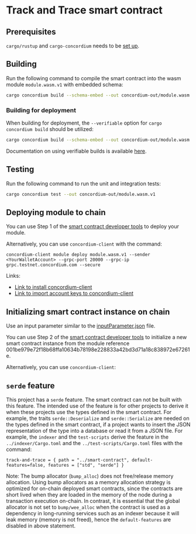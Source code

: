 # Track and Trace smart contract

## Prerequisites

`cargo/rustup` and `cargo-concordium` needs to be [set up](https://developer.concordium.software/en/mainnet/smart-contracts/guides/quick-start.html).

## Building

Run the following command to compile the smart contract into the wasm module `module.wasm.v1` with embedded schema:

```bash
cargo concordium build --schema-embed --out concordium-out/module.wasm.v1
```

### Building for deployment

When building for deployment, the `--verifiable` option for `cargo concordium build` should be utilized:

```bash
cargo concordium build --schema-embed --out concordium-out/module.wasm.v1 --verifiable docker.io/concordium/verifiable-sc:1.70.0
```

Documentation on using verifiable builds is available [here](https://docs.rs/crate/cargo-concordium/latest).

## Testing

Run the following command to run the unit and integration tests:

```bash
cargo concordium test --out concordium-out/module.wasm.v1
```

## Deploying module to chain

You can use Step 1 of the [smart contract developer tools](https://sctools.mainnet.concordium.software/) to deploy your module.

Alternatively, you can use `concordium-client` with the command:

```
concordium-client module deploy module.wasm.v1 --sender <YourWalletAccount> --grpc-port 20000 --grpc-ip grpc.testnet.concordium.com --secure
```

Links: 
- [Link to install concordium-client](https://developer.concordium.software/en/mainnet/net/references/concordium-client.html?highlight=concordium%20client)
- [Link to import account keys to concordium-client](https://developer.concordium.software/en/mainnet/smart-contracts/tutorials/setup-env.html#import-the-key)


## Initializing smart contract instance on chain

Use an input parameter similar to the [inputParameter.json](../test-scripts/inputParameter.json) file.

You can use Step 2 of the [smart contract developer tools](https://sctools.mainnet.concordium.software/) to initialize a new smart contract instance from the module reference 001be979e72f18b68ffa10634b78198e228833a42bd3d71a18c838972e67261e.

Alternatively, you can use `concordium-client`:


## `serde` feature

This project has a `serde` feature. The smart contract can not be built with this feature. The intended use of the feature is for other projects to derive it when these projects use the types defined in the smart contract. For example, the traits `serde::Deserialize` and `serde::Serialize` are needed on the types defined in the smart contract, if a project wants to insert the JSON representation of the type into a database or read it from a JSON file. 
For example, the `indexer` and the `test-scripts` derive the feature in the `../indexer/Cargo.toml` and the `../test-scripts/Cargo.toml` files with the command:

```
track-and-trace = { path = "../smart-contract", default-features=false, features = ["std", "serde"] } 
```

Note: The bump allocator (`bump_alloc`) does not free/release memory allocation. Using bump allocators as a memory allocation strategy is optimized for on-chain deployed smart contracts, since the contracts are short lived when they are loaded in the memory of the node during a transaction execution on-chain. 
In contrast, it is essential that the global allocator is not set to `bump/wee_alloc` when the contract is used as a dependency in long-running services such as an indexer because it will leak memory (memory is not freed), hence the `default-features` are disabled in above statement.